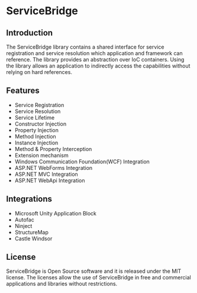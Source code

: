 ServiceBridge
=====================

Introduction
-----------
The ServiceBridge library contains a shared interface for service registration and service resolution which application and framework can reference. 
The library provides an abstraction over IoC containers. Using the library allows an application to indirectly access the capabilities without relying on hard references. 

Features
--------
* Service Registration
* Service Resolution
* Service Lifetime
* Constructor Injection
* Property Injection
* Method Injection
* Instance Injection
* Method & Property Interception
* Extension mechanism
* Windows Communication Foundation(WCF) Integration
* ASP.NET WebForms Integration
* ASP.NET MVC Integration
* ASP.NET WebApi Integration

Integrations
------------------------
* Microsoft Unity Application Block
* Autofac
* Ninject
* StructureMap
* Castle Windsor

License
------
ServiceBridge is Open Source software and it is released under the MIT license.
The licenses allow the use of ServiceBridge in free and commercial applications and libraries without restrictions.